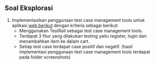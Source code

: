 ## Soal Eksplorasi

1. Implementasikan penggunaan test case management tools untuk aplikasi [web berikut](https://petstore.octoperf.com/actions/Catalog.action) dengan kriteria sebagai berikut:
    - Menggunakan TestRail sebagai test case management tools.
    - Terdapat 3 fitur yang dilakukan testing yaitu register, login dan menambahkan item ke dalam cart.
    - Setiap test case terdapat case positif dan negatif.
(hasil implementasi penggunaan test case management tools terdapat pada folder screenshots)